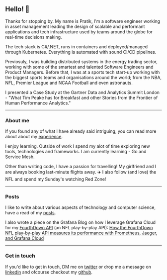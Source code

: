 
## Hello! 👋

Thanks for stopping by. My name is Pratik, I'm a software engineer working in asset management 
leading the design of scalable and performant applications and tech infrastructure used by 
teams around the globe for real-time decisions making.

The tech stack is C#/.NET, runs in containers and deployed/managed through Kubernetes. 
Everything is automated with sound CI/CD pipelines.

Previosuly, I was building distributed systems in the energy trading sector, working with some 
of the smartest and talented Software Engineers and Product Managers. Before that, I was at a 
sports tech start-up working with the biggest sports teams and organisations around the world; 
from the NBA, NFL, Premier League and NCAA Football and even astronauts.

I presented a Case Study at the Gartner Data and Analytics Summit London - "What Tim Peake has 
for Breakfast and other Stories from the Frontier of Human Performance Analytics."

* * *

### About me

If you found any of what I have already said intriguing, you can read more about about my 
[experience](./experience).

I enjoy learning. Outside of work I spend my alot of time exploring new tools, technologies and 
frameworks. I am currently learning - Go and Service Mesh.

Other than writing code, I have a passion for travelling! My girlfriend and I are always booking 
last-minute flights away. ✈️ I also follow (and love) the NFL and spend my Sunday's watching Red 
Zone!

* * *

### Posts

I like to write about various aspects of technology and computer science, have a read 
of my [posts](./posts).

I also wrote a piece on the Grafana Blog on how I leverage Grafana Cloud for my 
[FourthDown API](https://fourthdown.azurewebsites.net/) (an NFL play-by-play API): [How the FourthDown NFL play-by-play API measures its performance with Prometheus, Jaeger, and Grafana Cloud](https://grafana.com/blog/2021/02/05/how-the-fourthdown-nfl-play-by-play-api-measures-its-performance-with-prometheus-jaeger-and-grafana-cloud/)

* * *

### Get in touch

If you'd like to get in touch, DM me on [twitter](https://twitter.com/pratik_thanki) 
or drop me a message on [linkedin](https://www.linkedin.com/in/-pratikthanki/) and ofcourse 
checkout my [github](https://github.com/pratikthanki/).
